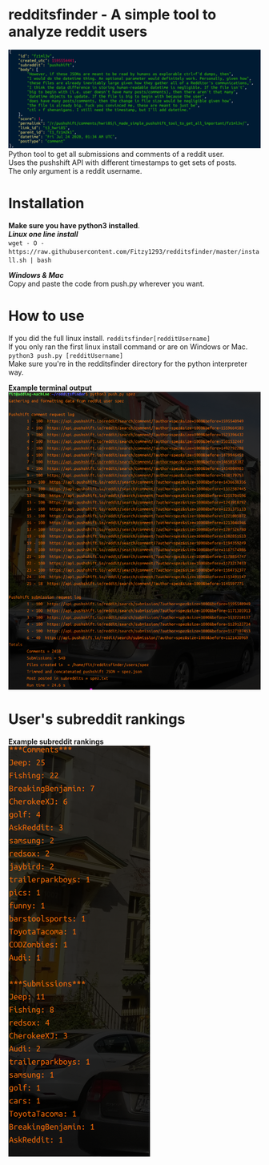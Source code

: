 # redditsfinder - A simple tool to analyze reddit users
![Alt text](images/readable.png "Optional Title") \
Python tool to get all submissions and comments of a reddit user. \
Uses the pushshift API with different timestamps to get sets of posts. \
The only argument is a reddit username. 

# Installation 
**Make sure you have python3 installed**.\
***Linux one line install*** \
`wget - O - https://raw.githubusercontent.com/Fitzy1293/redditsfinder/master/install.sh | bash`


***Windows & Mac***\
Copy and paste the code from push.py wherever you want. 





# How to use
If you did the full linux install. `redditsfinder[redditUsername]` \
If you only ran the first linux install command or are on Windows or Mac. `python3 push.py [redditUsername]` \
Make sure you're in the redditsfinder directory for the python interpreter way.

**Example terminal output**\
![Alt text](images/runScript.png?raw=true "Optional Title")

# User's subreddit rankings

**Example subreddit rankings**\
![Alt text](images/rank.png?raw=true "Optional Title")

